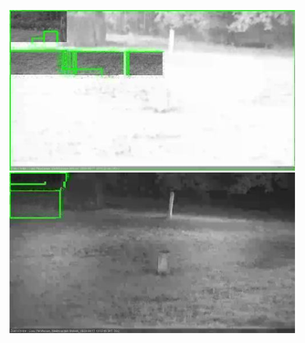 ![20200917-184714-185719](in2/20200917/20200917-184714-185719_0_.jpg)
![20200917-185726-190731](in2/20200917/20200917-185726-190731_0_.jpg)
